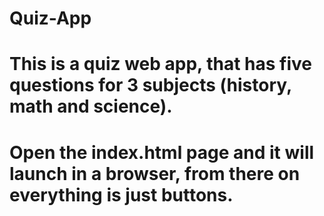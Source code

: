 # Quiz-App
# This is a quiz web app, that has five questions for 3 subjects (history, math and science). 
# Open the index.html page and it will launch in a browser, from there on everything is just buttons.
